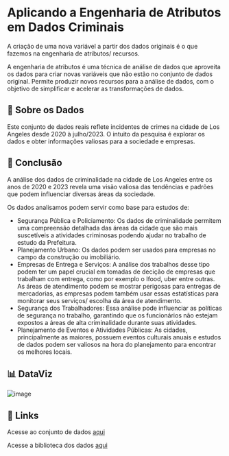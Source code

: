 # Aplicando a Engenharia de Atributos em Dados Criminais
A criação de uma nova variável a partir dos dados originais é o que fazemos na engenharia de atributos/ recursos.

A engenharia de atributos é uma técnica de análise de dados que aproveita os dados para criar novas variáveis que não estão no conjunto de dados original. 
Permite produzir novos recursos para a análise de dados, com o objetivo de simplificar e acelerar as transformações de dados.  

## 🎲 Sobre os Dados 
Este conjunto de dados reais reflete incidentes de crimes na cidade de Los Angeles desde 2020 à julho/2023.
O intuito da pesquisa é explorar os dados e obter informações valiosas para a sociedade e empresas.

## 🎯 Conclusão 
A análise dos dados de criminalidade na cidade de Los Angeles entre os anos de 2020 e 2023 revela uma visão valiosa das tendências e padrões que podem influenciar diversas áreas da sociedade.

Os dados analisamos podem servir como base para estudos de:

- Segurança Pública e Policiamento: Os dados de criminalidade permitem uma compreensão detalhada das áreas da cidade que são mais suscetíveis a atividades criminosas podendo ajudar no trabalho de estudo da Prefeitura.
- Planejamento Urbano: Os dados podem ser usados para empresas no campo da construção ou imobiliário.
- Empresas de Entrega e Serviços: A análise dos trabalhos desse tipo podem ter um papel crucial em tomadas de decição de empresas que trabalham com entrega, como por exemplo o Ifood, uber entre outras. As áreas de atendimento podem se mostrar perigosas para entregas de mercadorias, as empresas podem também usar essas estatísticas para monitorar seus serviços/ escolha da área de atendimento.
- Segurança dos Trabalhadores: Essa análise pode influenciar as políticas de segurança no trabalho, garantindo que os funcionários não estejam expostos a áreas de alta criminalidade durante suas atividades.
- Planejamento de Eventos e Atividades Públicas: As cidades, principalmente as maiores, possuem eventos culturais anuais e estudos de dados podem ser valiosos na hora do planejamento para encontrar os melhores locais.

## 📊 DataViz
![image](https://github.com/didellygamb/attribute_engineering/assets/109447846/55f52a6b-1ab4-455b-966e-7caa593856c8)


## 🔎 Links
Acesse ao conjunto de dados [aqui](https://catalog.data.gov/dataset/crime-data-from-2020-to-present) 

Acesse a biblioteca dos dados [aqui](https://data.lacity.org/Public-Safety/Crime-Data-from-2020-to-Present/2nrs-mtv8)
